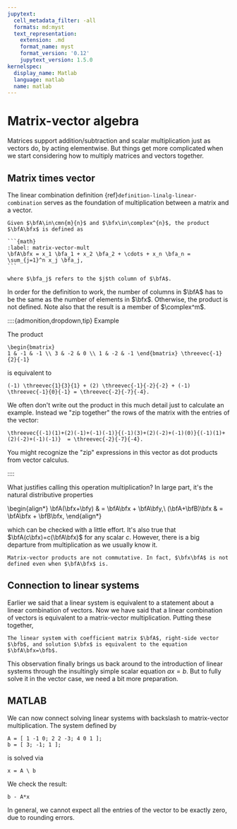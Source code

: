```yaml
---
jupytext:
  cell_metadata_filter: -all
  formats: md:myst
  text_representation:
    extension: .md
    format_name: myst
    format_version: '0.12'
    jupytext_version: 1.5.0
kernelspec:
  display_name: Matlab
  language: matlab
  name: matlab
---
```


# Matrix-vector algebra

Matrices support addition/subtraction and scalar multiplication just as vectors do, by acting elementwise. But things get more complicated when we start considering how to multiply matrices and vectors together.

## Matrix times vector

The linear combination definition {ref}`definition-linalg-linear-combination` serves as the foundation of multiplication between a matrix and a vector.

````{proof:definition} Matrix times vector
Given $\bfA\in\cmn{m}{n}$ and $\bfx\in\complex^{n}$, the product $\bfA\bfx$ is defined as

```{math}
:label: matrix-vector-mult
\bfA\bfx = x_1 \bfa_1 + x_2 \bfa_2 + \cdots + x_n \bfa_n = \sum_{j=1}^n x_j \bfa_j,
```

where $\bfa_j$ refers to the $j$th column of $\bfA$.
````

In order for the definition to work, the number of columns in $\bfA$ has to be the same as the number of elements in $\bfx$. Otherwise, the product is not defined. Note also that the result is a member of $\complex^m$.

::::{admonition,dropdown,tip} Example

The product

```{math}
\begin{bmatrix} 
1 & -1 & -1 \\ 3 & -2 & 0 \\ 1 & -2 & -1 \end{bmatrix} \threevec{-1}{2}{-1} 
```

is equivalent to 
```{math}
(-1) \threevec{1}{3}{1} + (2) \threevec{-1}{-2}{-2} + (-1) \threevec{-1}{0}{-1} = \threevec{-2}{-7}{-4}.
```

We often don't write out the product in this much detail just to calculate an example. Instead we "zip together" the rows of the matrix with the entries of the vector:

```{math}
\threevec{(-1)(1)+(2)(-1)+(-1)(-1)}{(-1)(3)+(2)(-2)+(-1)(0)}{(-1)(1)+(2)(-2)+(-1)(-1)}  = \threevec{-2}{-7}{-4}.
```

You might recognize the "zip" expressions in this vector as dot products from vector calculus.

::::

What justifies calling this operation multiplication? In large part, it's the natural distributive properties

\begin{align*}
\bfA(\bfx+\bfy) & =  \bfA\bfx + \bfA\bfy,\\
(\bfA+\bfB)\bfx & =  \bfA\bfx + \bfB\bfx,
\end{align*}

which can be checked with a little effort. It's also true that $\bfA(c\bfx)=c(\bfA\bfx)$ for any scalar $c$. However, there is a big departure from multiplication as we usually know it.

```{warning}
Matrix-vector products are not commutative. In fact, $\bfx\bfA$ is not defined even when $\bfA\bfx$ is.
```

## Connection to linear systems

Earlier we said that a linear system is equivalent to a statement about a linear combination of vectors. Now we have said that a linear combination of vectors is equivalent to a matrix-vector multiplication. Putting these together,

````{proof:observation}
The linear system with coefficient matrix $\bfA$, right-side vector $\bfb$, and solution $\bfx$ is equivalent to the equation $\bfA\bfx=\bfb$.
````

This observation finally brings us back around to the introduction of linear systems through the insultingly simple scalar equation $ax=b$. But to fully solve it in the vector case, we need a bit more preparation.

## MATLAB

We can now connect solving linear systems with backslash to matrix-vector multiplication. The system defined by

```{code-cell}
A = [ 1 -1 0; 2 2 -3; 4 0 1 ];
b = [ 3; -1; 1 ];
```

is solved via

```{code-cell}
x = A \ b
```

We check the result:

```{code-cell}
b - A*x
```

In general, we cannot expect all the entries of the vector to be exactly zero, due to rounding errors.
